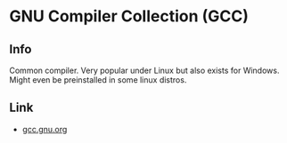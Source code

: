 # GNU Compiler Collection (GCC)
## Info
Common compiler. Very popular under Linux but also exists for Windows. Might even be preinstalled in some linux distros.

## Link
- [gcc.gnu.org](https://gcc.gnu.org/)
